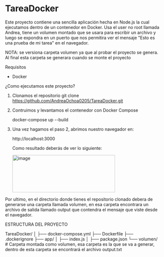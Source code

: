 # TareaDocker

Este proyecto contiene una sencilla aplicación hecha en Node.js la cual ejecutamos dentro de un contenedor en Docker. Usa el user no root llamada Andrea, tiene un volumen montado que se usara para escribir un archivo y luego se expondra en un puerto que nos permitira ver el mensaje "Esto es una prueba de mi tarea" en el navegador.

NOTA: se versiona carpeta volumen ya que al probar el proyecto se genera. Al final esta carpeta se generara cuando se monte el proyecto

Requisitos
* Docker

¿Como ejecutamos este proyecto?
1. Clonamos el repositorio
   git clone https://github.com/AndreaOchoa0205/TareaDocker.git

2. Contruimos y levantamos el contenedor con Docker Compose

      docker-compose up --build

3. Una vez hagamos el paso 2, abrimos nuestro navegador en:

   http://localhost:3000

   Como resultado deberás de ver lo siguiente:

   
   <img width="335" height="122" alt="image" src="https://github.com/user-attachments/assets/647cacdb-a27f-4e45-8686-f1765f52a4a1" />

Por ultimo, en el directorio donde tienes el repositorio clonado debera de generarse una carpeta llamada volumen, en esa carpeta encontrara un archivo de salida llamado output que contendra el mensaje que viste desde el navegador.


ESTRUCTURA DEL PROYECTO

TareaDocker/
│
├── docker-compose.yml
├── Dockerfile
├── .dockerignore
├── app/
│   ├── index.js
│   ├── package.json
└── volumen/       # Carpeta montada como volumen, esa carpeta es la que se va a generar, dentro de esta carpeta se encontrará el archivo output.txt
